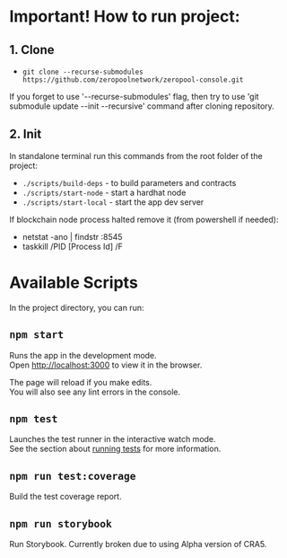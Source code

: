 # Important! How to run project:

## 1. Clone
- `git clone --recurse-submodules https://github.com/zeropoolnetwork/zeropool-console.git`

If you forget to use '--recurse-submodules' flag, then try to use 'git submodule update --init --recursive' command after cloning repository.

## 2. Init
In standalone terminal run this commands from the root folder of the project:
- `./scripts/build-deps` - to build parameters and contracts
- `./scripts/start-node` - start a hardhat node
- `./scripts/start-local` - start the app dev server

If blockchain node process halted remove it (from powershell if needed):

- netstat -ano | findstr :8545
- taskkill /PID [Process Id] /F 

# Available Scripts

In the project directory, you can run:

## `npm start`

Runs the app in the development mode.<br />
Open [http://localhost:3000](http://localhost:3000) to view it in the browser.

The page will reload if you make edits.<br />
You will also see any lint errors in the console.

## `npm test`

Launches the test runner in the interactive watch mode.<br />
See the section about [running tests](https://facebook.github.io/create-react-app/docs/running-tests) for more information.<br />

## `npm run test:coverage`

Build the test coverage report.

## `npm run storybook`

Run Storybook. Currently broken due to using Alpha version of CRA5.
